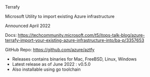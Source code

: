 Terrafy

Microsoft Utility to import existing Azure infrastructure ​

Announced April 2022​

Docs: https://techcommunity.microsoft.com/t5/itops-talk-blog/azure-terrafy-import-your-existing-azure-infrastructure-into/ba-p/3357653

GitHub Repo: https://github.com/azure/aztfy​

- Releases contains binaries for Mac, FreeBSD, Linux, Windows​
- Latest release as of June 2022 : v0.5.0 ​
- Also installable using go toolchain
